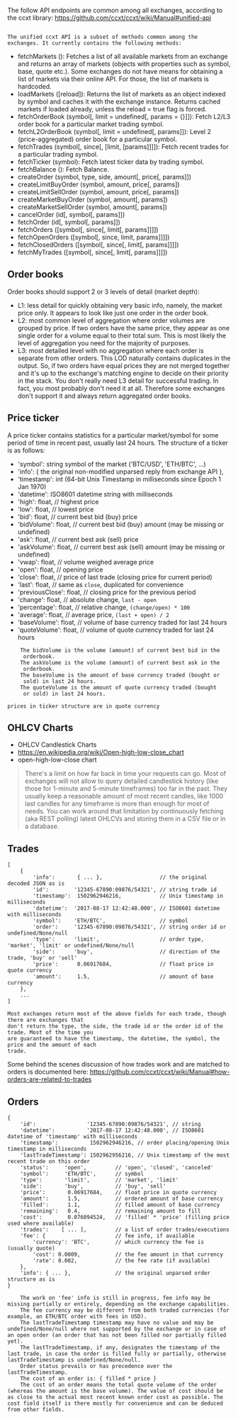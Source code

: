 The follow API endpoints are common among all exchanges, according to
the ccxt library:
https://github.com/ccxt/ccxt/wiki/Manual#unified-api


```Unified API

The unified ccxt API is a subset of methods common among the
exchanges. It currently contains the following methods:
```

 - fetchMarkets (): Fetches a list of all available markets from an exchange and returns an array of markets (objects with properties such as symbol, base, quote etc.). Some exchanges do not have means for obtaining a list of markets via their online API. For those, the list of markets is hardcoded.
 - loadMarkets ([reload]): Returns the list of markets as an object indexed by symbol and caches it with the exchange instance. Returns cached markets if loaded already, unless the reload = true flag is forced.
 - fetchOrderBook (symbol[, limit = undefined[, params = {}]]): Fetch L2/L3 order book for a particular market trading symbol.
 - fetchL2OrderBook (symbol[, limit = undefined[, params]]): Level 2 (price-aggregated) order book for a particular symbol.
 - fetchTrades (symbol[, since[, [limit, [params]]]]): Fetch recent trades for a particular trading symbol.
 - fetchTicker (symbol): Fetch latest ticker data by trading symbol.
 - fetchBalance (): Fetch Balance.
 - createOrder (symbol, type, side, amount[, price[, params]])
 - createLimitBuyOrder (symbol, amount, price[, params])
 - createLimitSellOrder (symbol, amount, price[, params])
 - createMarketBuyOrder (symbol, amount[, params])
 - createMarketSellOrder (symbol, amount[, params])
 - cancelOrder (id[, symbol[, params]])
 - fetchOrder (id[, symbol[, params]])
 - fetchOrders ([symbol[, since[, limit[, params]]]])
 - fetchOpenOrders ([symbol[, since, limit, params]]]])
 - fetchClosedOrders ([symbol[, since[, limit[, params]]]])
 - fetchMyTrades ([symbol[, since[, limit[, params]]]])


## Order books
Order books should support 2 or 3 levels of detail (market depth):

 - L1: less detail for quickly obtaining very basic info, namely, the market price only. It appears to look like just one order in the order book.
 - L2: most common level of aggregation where order volumes are grouped by price. If two orders have the same price, they appear as one single order for a volume equal to their total sum. This is most likely the level of aggregation you need for the majority of purposes.
 - L3: most detailed level with no aggregation where each order is separate from other orders. This LOD naturally contains duplicates in the output. So, if two orders have equal prices they are not merged together and it's up to the exchange's matching engine to decide on their priority in the stack. You don't really need L3 detail for successful trading. In fact, you most probably don't need it at all. Therefore some exchanges don't support it and always return aggregated order books.



## Price ticker
A price ticker contains statistics for a particular market/symbol for some period of time in recent past, usually last 24 hours. The structure of a ticker is as follows:

 - 'symbol':        string symbol of the market ('BTC/USD', 'ETH/BTC', ...)
 - 'info':        { the original non-modified unparsed reply from exchange API },
 - 'timestamp':     int (64-bit Unix Timestamp in milliseconds since Epoch 1 Jan 1970)
 - 'datetime':      ISO8601 datetime string with milliseconds
 - 'high':          float, // highest price
 - 'low':           float, // lowest price
 - 'bid':           float, // current best bid (buy) price
 - 'bidVolume':     float, // current best bid (buy) amount (may be missing or undefined)
 - 'ask':           float, // current best ask (sell) price
 - 'askVolume':     float, // current best ask (sell) amount (may be missing or undefined)
 - 'vwap':          float, // volume weighed average price
 - 'open':          float, // opening price
 - 'close':         float, // price of last trade (closing price for current period)
 - 'last':          float, // same as `close`, duplicated for convenience
 - 'previousClose': float, // closing price for the previous period
 - 'change':        float, // absolute change, `last - open`
 - 'percentage':    float, // relative change, `(change/open) * 100`
 - 'average':       float, // average price, `(last + open) / 2`
 - 'baseVolume':    float, // volume of base currency traded for last 24 hours
 - 'quoteVolume':   float, // volume of quote currency traded for last 24 hours
 
```
    The bidVolume is the volume (amount) of current best bid in the
     orderbook.
    The askVolume is the volume (amount) of current best ask in the
     orderbook.
    The baseVolume is the amount of base currency traded (bought or
     sold) in last 24 hours.
    The quoteVolume is the amount of quote currency traded (bought
     or sold) in last 24 hours.
```

```
prices in ticker structure are in quote currency
```

## OHLCV Charts
 - OHLCV Candlestick Charts
 - https://en.wikipedia.org/wiki/Open-high-low-close_chart
 - open-high-low-close chart
 
> There's a limit on how far back in time your requests can go. Most of exchanges will not allow
> to query detailed candlestick history (like those for 1-minute and 5-minute timeframes) too far
> in the past. They usually keep a reasonable amount of most recent candles, like 1000 last
> candles for any timeframe is more than enough for most of needs. You can work around that
> limitation by continuously fetching (aka REST polling) latest OHLCVs and storing them in a CSV
> file or in a database.

## Trades

```
[
    {
        'info':       { ... },                  // the original decoded JSON as is
        'id':        '12345-67890:09876/54321', // string trade id
        'timestamp':  1502962946216,            // Unix timestamp in milliseconds
        'datetime':  '2017-08-17 12:42:48.000', // ISO8601 datetime with milliseconds
        'symbol':    'ETH/BTC',                 // symbol
        'order':     '12345-67890:09876/54321', // string order id or undefined/None/null
        'type':      'limit',                   // order type, 'market', 'limit' or undefined/None/null
        'side':      'buy',                     // direction of the trade, 'buy' or 'sell'
        'price':      0.06917684,               // float price in quote currency
        'amount':     1.5,                      // amount of base currency
    },
    ...
]

Most exchanges return most of the above fields for each trade, though there are exchanges that
don't return the type, the side, the trade id or the order id of the trade. Most of the time you
are guaranteed to have the timestamp, the datetime, the symbol, the price and the amount of each
trade.
```

Some behind the scenes discussion of how trades work and are matched to orders is documented here:
https://github.com/ccxt/ccxt/wiki/Manual#how-orders-are-related-to-trades

## Orders

```
{
    'id':                '12345-67890:09876/54321', // string
    'datetime':          '2017-08-17 12:42:48.000', // ISO8601 datetime of 'timestamp' with milliseconds
    'timestamp':          1502962946216, // order placing/opening Unix timestamp in milliseconds
    'lastTradeTimestamp': 1502962956216, // Unix timestamp of the most recent trade on this order
    'status':     'open',         // 'open', 'closed', 'canceled'
    'symbol':     'ETH/BTC',      // symbol
    'type':       'limit',        // 'market', 'limit'
    'side':       'buy',          // 'buy', 'sell'
    'price':       0.06917684,    // float price in quote currency
    'amount':      1.5,           // ordered amount of base currency
    'filled':      1.1,           // filled amount of base currency
    'remaining':   0.4,           // remaining amount to fill
    'cost':        0.076094524,   // 'filled' * 'price' (filling price used where available)
    'trades':    [ ... ],         // a list of order trades/executions
    'fee': {                      // fee info, if available
        'currency': 'BTC',        // which currency the fee is (usually quote)
        'cost': 0.0009,           // the fee amount in that currency
        'rate': 0.002,            // the fee rate (if available)
    },
    'info': { ... },              // the original unparsed order structure as is
}

    The work on 'fee' info is still in progress, fee info may be missing partially or entirely, depending on the exchange capabilities.
    The fee currency may be different from both traded currencies (for example, an ETH/BTC order with fees in USD).
    The lastTradeTimestamp timestamp may have no value and may be undefined/None/null where not supported by the exchange or in case of an open order (an order that has not been filled nor partially filled yet).
    The lastTradeTimestamp, if any, designates the timestamp of the last trade, in case the order is filled fully or partially, otherwise lastTradeTimestamp is undefined/None/null.
    Order status prevails or has precedence over the lastTradeTimestamp.
    The cost of an order is: { filled * price }
    The cost of an order means the total quote volume of the order (whereas the amount is the base volume). The value of cost should be as close to the actual most recent known order cost as possible. The cost field itself is there mostly for convenience and can be deduced from other fields.
```


